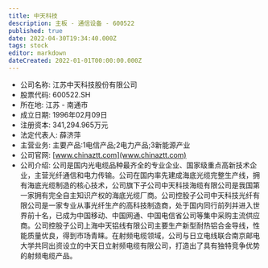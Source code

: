 ```yaml
---
title: 中天科技
description: 主板 - 通信设备 - 600522
published: true
date: 2022-04-30T19:34:40.000Z
tags: stock
editor: markdown
dateCreated: 2022-01-01T00:00:00.000Z
---
```


- 公司名称: 江苏中天科技股份有限公司
- 股票代码: 600522.SH
- 所在地: 江苏 - 南通市
- 成立日期: 1996年02月09日
- 注册资本: 341,294.965万元
- 法定代表人: 薛济萍
- 主营业务: 主要产品:1电信产品;2电力产品;3新能源产业
- 公司官网: [www.chinaztt.com](www.chinaztt.com)
- 公司介绍: 公司是国内光电缆品种最齐全的专业企业、国家级重点高新技术企业，主营光纤通信和电力传输。公司在国内率先建成海底光缆完整生产线，拥有海底光缆制造的核心技术，公司旗下子公司中天科技海缆有限公司是我国第一家拥有完全自主知识产权的海底光缆厂商。公司控股子公司中天科技光纤有限公司是一家专业从事光纤生产的高科技制造商，处于国内同行前列并进入世界前十名，已成为中国移动、中国网通、中国电信省公司等集中采购主流供应商。公司控股子公司上海中天铝线有限公司主要生产新型耐热铝合金导线，性能质量优良，得到市场青睐。在射频电缆领域，公司与日立电线联合南京邮电大学共同出资设立的中天日立射频电缆有限公司，打造出了具有独特竞争优势的射频电缆产品。


